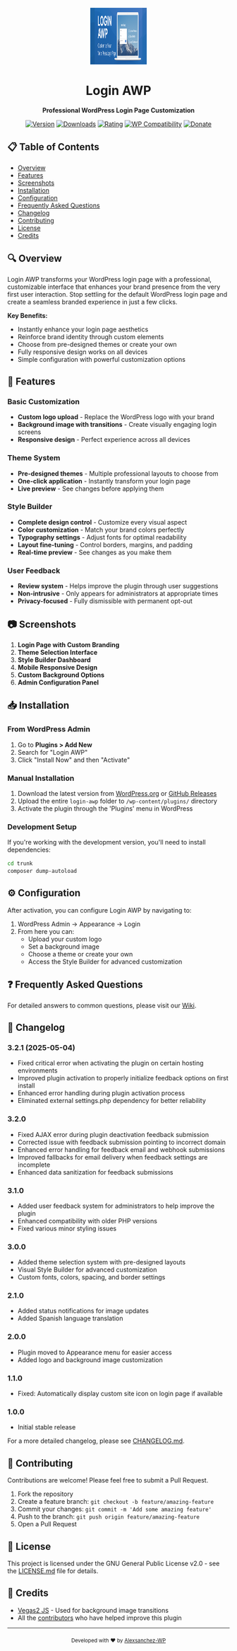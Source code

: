 <p align="center">
  <img src="assets/banner-772x250.png" alt="Login AWP Logo" width="128" height="128"/>
</p>

<h1 align="center">Login AWP</h1>

<p align="center">
  <b>Professional WordPress Login Page Customization</b>
</p>

<p align="center">
  <a href="https://wordpress.org/plugins/login-awp/"><img src="https://img.shields.io/wordpress/plugin/v/login-awp.svg?label=version&style=flat-square" alt="Version"></a>
  <a href="https://wordpress.org/plugins/login-awp/"><img src="https://img.shields.io/wordpress/plugin/dt/login-awp.svg?label=downloads&style=flat-square" alt="Downloads"></a>
  <a href="https://wordpress.org/plugins/login-awp/"><img src="https://img.shields.io/wordpress/plugin/r/login-awp.svg?label=rating&style=flat-square" alt="Rating"></a>
  <a href="https://wordpress.org/plugins/login-awp/"><img src="https://img.shields.io/wordpress/plugin/wp-version/login-awp.svg?label=Compatible%20with%20WP&style=flat-square" alt="WP Compatibility"></a>
  <a href="https://www.paypal.com/donate/?hosted_button_id=32A55GWU7JKY4"><img src="https://img.shields.io/badge/Donate-PayPal-green.svg" alt="Donate"></a>
</p>

## 📋 Table of Contents

- [Overview](#-overview)
- [Features](#-features)
- [Screenshots](#-screenshots)
- [Installation](#-installation)
- [Configuration](#-configuration)
- [Frequently Asked Questions](#-frequently-asked-questions)
- [Changelog](#-changelog)
- [Contributing](#-contributing)
- [License](#-license)
- [Credits](#-credits)

## 🔍 Overview

Login AWP transforms your WordPress login page with a professional, customizable interface that enhances your brand presence from the very first user interaction. Stop settling for the default WordPress login page and create a seamless branded experience in just a few clicks.

**Key Benefits:**
- Instantly enhance your login page aesthetics
- Reinforce brand identity through custom elements
- Choose from pre-designed themes or create your own
- Fully responsive design works on all devices
- Simple configuration with powerful customization options

## 🚀 Features

### Basic Customization
- **Custom logo upload** - Replace the WordPress logo with your brand
- **Background image with transitions** - Create visually engaging login screens
- **Responsive design** - Perfect experience across all devices

### Theme System
- **Pre-designed themes** - Multiple professional layouts to choose from
- **One-click application** - Instantly transform your login page
- **Live preview** - See changes before applying them

### Style Builder
- **Complete design control** - Customize every visual aspect
- **Color customization** - Match your brand colors perfectly
- **Typography settings** - Adjust fonts for optimal readability
- **Layout fine-tuning** - Control borders, margins, and padding
- **Real-time preview** - See changes as you make them

### User Feedback
- **Review system** - Helps improve the plugin through user suggestions
- **Non-intrusive** - Only appears for administrators at appropriate times
- **Privacy-focused** - Fully dismissible with permanent opt-out

## 📷 Screenshots

1. **Login Page with Custom Branding**
2. **Theme Selection Interface**
3. **Style Builder Dashboard**
4. **Mobile Responsive Design**
5. **Custom Background Options**
6. **Admin Configuration Panel**

## 📥 Installation

### From WordPress Admin
1. Go to **Plugins > Add New**
2. Search for "Login AWP"
3. Click "Install Now" and then "Activate"

### Manual Installation
1. Download the latest version from [WordPress.org](https://wordpress.org/plugins/login-awp/) or [GitHub Releases](https://github.com/Alexsanchez-WP/Login-AWP_WordPress_Plugin/releases)
2. Upload the entire `login-awp` folder to `/wp-content/plugins/` directory
3. Activate the plugin through the 'Plugins' menu in WordPress

### Development Setup
If you're working with the development version, you'll need to install dependencies:

```sh
cd trunk
composer dump-autoload
```

## ⚙️ Configuration

After activation, you can configure Login AWP by navigating to:

1. WordPress Admin → Appearance → Login
2. From here you can:
   - Upload your custom logo
   - Set a background image
   - Choose a theme or create your own
   - Access the Style Builder for advanced customization

## ❓ Frequently Asked Questions

For detailed answers to common questions, please visit our [Wiki](https://github.com/Alexsanchez-WP/Login-AWP_WordPress_Plugin/wiki/Frequently-Asked-Questions).

## 📝 Changelog

### 3.2.1 (2025-05-04)
* Fixed critical error when activating the plugin on certain hosting environments
* Improved plugin activation to properly initialize feedback options on first install
* Enhanced error handling during plugin activation process
* Eliminated external settings.php dependency for better reliability

### 3.2.0
* Fixed AJAX error during plugin deactivation feedback submission
* Corrected issue with feedback submission pointing to incorrect domain
* Enhanced error handling for feedback email and webhook submissions
* Improved fallbacks for email delivery when feedback settings are incomplete
* Enhanced data sanitization for feedback submissions

### 3.1.0
* Added user feedback system for administrators to help improve the plugin
* Enhanced compatibility with older PHP versions
* Fixed various minor styling issues 

### 3.0.0
* Added theme selection system with pre-designed layouts
* Visual Style Builder for advanced customization
* Custom fonts, colors, spacing, and border settings

### 2.1.0
* Added status notifications for image updates
* Added Spanish language translation

### 2.0.0
* Plugin moved to Appearance menu for easier access
* Added logo and background image customization

### 1.1.0
* Fixed: Automatically display custom site icon on login page if available

### 1.0.0
* Initial stable release

For a more detailed changelog, please see [CHANGELOG.md](CHANGELOG.md).

## 👥 Contributing

Contributions are welcome! Please feel free to submit a Pull Request.

1. Fork the repository
2. Create a feature branch: `git checkout -b feature/amazing-feature`
3. Commit your changes: `git commit -m 'Add some amazing feature'`
4. Push to the branch: `git push origin feature/amazing-feature`
5. Open a Pull Request

## 📜 License

This project is licensed under the GNU General Public License v2.0 - see the [LICENSE.md](LICENSE.md) file for details.

## 🙏 Credits

- [Vegas2 JS](https://vegas.jaysalvat.com/) - Used for background image transitions
- All the [contributors](https://github.com/Alexsanchez-WP/Login-AWP_WordPress_Plugin/graphs/contributors) who have helped improve this plugin

---

<p align="center">
  <sub>Developed with ❤️ by <a href="https://github.com/Alexsanchez-WP">Alexsanchez-WP</a></sub>
</p>

